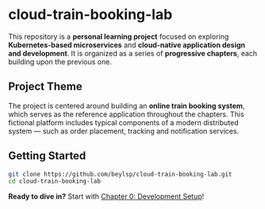 # cloud-train-booking-lab

This repository is a **personal learning project** focused on exploring **Kubernetes-based microservices** and **cloud-native application design and development**. It is organized as a series of **progressive chapters**, each building upon the previous one.

## Project Theme

The project is centered around building an **online train booking system**, which serves as the reference application throughout the chapters. This fictional platform includes typical components of a modern distributed system — such as order placement, tracking and notification services.

## Getting Started

```bash
git clone https://github.com/beylsp/cloud-train-booking-lab.git
cd cloud-train-booking-lab
```

**Ready to dive in?** Start with [Chapter 0: Development Setup](00-dev-setup/README.md)!
